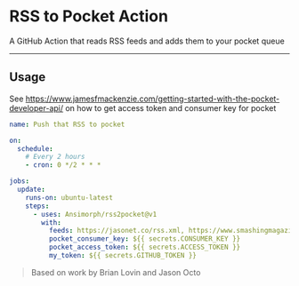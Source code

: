 # RSS to Pocket Action
A GitHub Action that reads RSS feeds and adds them to your pocket queue

---

## Usage

See https://www.jamesfmackenzie.com/getting-started-with-the-pocket-developer-api/ on how to get access token and consumer key for pocket

```yml
name: Push that RSS to pocket

on:
  schedule:
    # Every 2 hours
    - cron: 0 */2 * * *

jobs:
  update:
    runs-on: ubuntu-latest
    steps:
      - uses: Ansimorph/rss2pocket@v1
        with:
          feeds: https://jasonet.co/rss.xml, https://www.smashingmagazine.com/feed/
          pocket_consumer_key: ${{ secrets.CONSUMER_KEY }}
          pocket_access_token: ${{ secrets.ACCESS_TOKEN }}
          my_token: ${{ secrets.GITHUB_TOKEN }}
```

> Based on work by Brian Lovin and Jason Octo
